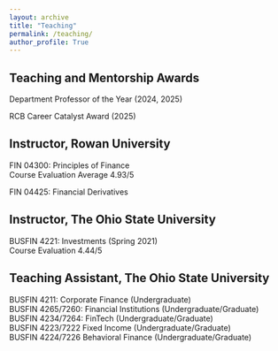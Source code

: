 ```yaml
---
layout: archive
title: "Teaching"
permalink: /teaching/
author_profile: True
---
```




<h2> Teaching and Mentorship Awards </h2>

<p> Department Professor of the Year (2024, 2025) </p>
    
<p> RCB Career Catalyst Award (2025) <p>


<h2> Instructor, Rowan University </h2>
  
<p> FIN 04300: Principles of Finance <br>
    Course Evaluation Average 4.93/5 <br></p>
    
<p> FIN 04425: Financial Derivatives

<h2> Instructor, The Ohio State University </h2>
  
<p> BUSFIN 4221: Investments (Spring 2021) <br>
    Course Evaluation 4.44/5 <br>
    </p>

<h2> Teaching Assistant, The Ohio State University </h2>
  
<p> BUSFIN 4211: Corporate Finance (Undergraduate) <br>
    BUSFIN 4265/7260: Financial Institutions (Undergraduate/Graduate) <br>
    BUSFIN 4234/7264: FinTech (Undergraduate/Graduate) <br>
    BUSFIN 4223/7222 Fixed Income (Undergraduate/Graduate)  <br>
    BUSFIN 4224/7226 Behavioral Finance (Undergraduate/Graduate) </p>
  
